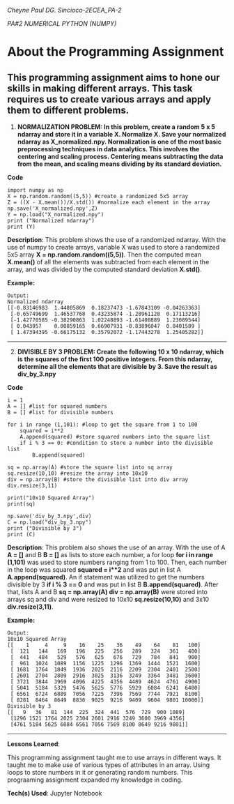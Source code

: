 _Cheyne Paul DG. Sincioco-2ECEA_PA-2_

_PA#2 NUMERICAL PYTHON (NUMPY)_

# __About the Programming Assignment__

This programming assignment aims to hone our skills in making different arrays. This task requires us to create various arrays and apply them to different problems. 
-------------------------------------------------------------------------------------------------------------------------------------------
1. __NORMALIZATION PROBLEM: In this problem, create a random 5 x 5 ndarray and store it in a variable X. Normalize X. Save your normalized
ndarray as X_normalized.npy. Normalization is one of the most basic preprocessing techniques in data analytics. This involves the centering and scaling process. Centering means subtracting the data from the mean, and scaling means dividing by its standard deviation.__
   
__Code__
```
import numpy as np
X = np.random.random((5,5)) #create a randomized 5x5 array
Z = ((X - X.mean())/X.std()) #normalize each element in the array
np.save('X_normalized.npy',Z)
Y = np.load("X_normalized.npy")
print ("Normalized ndarray")
print (Y)
```
__Description__: This problem shows the use of a randomized ndarray. With the use of numpy to create arrays, variable X was used to store a randomized 5x5 array __X = np.random.random((5,5))__. Then the computed mean __X.mean()__ of all the elements was subtracted from each element in the array, and was divided by the computed standard deviation __X.std()__. 

__Example:__
```
Output:
Normalized ndarray
[[-0.83146983  1.44805869  0.18237473 -1.67843109 -0.04263363]
 [-0.65749699  1.46537768  0.43235874 -1.28961128  0.17113216]
 [-1.42770585 -0.38290863  1.02248893 -1.61408889  1.23089544]
 [ 0.043057    0.00859165  0.66907931 -0.83896047  0.8401589 ]
 [ 1.47394395 -0.66175132  0.35792072 -1.17443278  1.25405282]]
```
-------------------------------------------------------------------------------------------------------------------------------------------
2. __DIVISIBLE BY 3 PROBLEM: Create the following 10 x 10 ndarray, which is the squares of the first 100 positive integers. From this ndarray, determine all the elements that are divisible by 3. Save the result as div_by_3.npy__
   
__Code__
```
i = 1
A = [] #list for squared numbers
B = [] #list for divisible numbers

for i in range (1,101): #loop to get the square from 1 to 100
    squared = i**2
    A.append(squared) #store squared numbers into the square list
    if i % 3 == 0: #condition to store a number into the divisible list
        B.append(squared)
        
sq = np.array(A) #store the square list into sq array
sq.resize(10,10) #resize the array into 10x10
div = np.array(B) #store the divisible list into div array
div.resize(3,11)

print("10x10 Squared Array")
print(sq)

np.save('div_by_3.npy',div)
C = np.load("div_by_3.npy")
print ("Divisible by 3")
print (C)
```
__Description__: This problem also shows the use of an array. With the use of A __A = []__ and B __B = []__ as lists to store each number, a for loop __for i in range (1,101)__ was used to store numbers ranging from 1 to 100. Then, each number in the loop was squared __squared = i**2__ and was put in list A __A.append(squared)__. An if statement was utilized to get the numbers divisible by 3 __if i % 3 == 0__ and was put in list B __B.append(squared)__. After that, lists A and B __sq = np.array(A) div = np.array(B)__ were stored into arrays sq and div and were resized to 10x10 __sq.resize(10,10)__ and 3x10 __div.resize(3,11)__.

__Example:__
```
Output:
10x10 Squared Array
[[    1     4     9    16    25    36    49    64    81   100]
 [  121   144   169   196   225   256   289   324   361   400]
 [  441   484   529   576   625   676   729   784   841   900]
 [  961  1024  1089  1156  1225  1296  1369  1444  1521  1600]
 [ 1681  1764  1849  1936  2025  2116  2209  2304  2401  2500]
 [ 2601  2704  2809  2916  3025  3136  3249  3364  3481  3600]
 [ 3721  3844  3969  4096  4225  4356  4489  4624  4761  4900]
 [ 5041  5184  5329  5476  5625  5776  5929  6084  6241  6400]
 [ 6561  6724  6889  7056  7225  7396  7569  7744  7921  8100]
 [ 8281  8464  8649  8836  9025  9216  9409  9604  9801 10000]]
Divisible by 3
[[   9   36   81  144  225  324  441  576  729  900 1089]
 [1296 1521 1764 2025 2304 2601 2916 3249 3600 3969 4356]
 [4761 5184 5625 6084 6561 7056 7569 8100 8649 9216 9801]]
```
-------------------------------------------------------------------------------------------------------------------------------------------
__Lessons Learned__:

This programming assignment taught me to use arrays in different ways. It taught me to make use of various types of attributes in an array. Using loops to store numbers in it or generating random numbers. This prograaming assignment expanded my knowledge in coding.

__Tech(s) Used__: Jupyter Notebook
